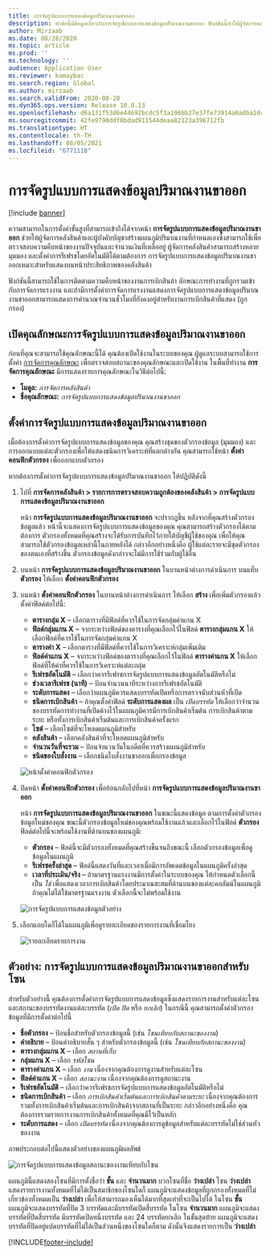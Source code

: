 ```yaml
---
title: การจัดรูปแบบการแสดงข้อมูลปริมาณงานขาออก
description: หัวข้อนี้มีข้อมูลเกี่ยวกับการจัดรูปแบบการแสดงข้อมูลปริมาณงานขาออก ฟังก์ชันนี้ทำให้ผู้จัดการคลังสินค้าและผู้บังคับบัญชาสร้างแผนภูมิปริมาณงานที่กำหนดเองซึ่งสามารถใช้เพื่อตรวจสอบความคืบหน้าของงานปัจจุบันและจำนวนเงินที่เหลืออยู่ ผู้จัดการคลังสินค้าสามารถสร้างหลายมุมมอง และตั้งค่าการรีเฟรชโดยอัตโนมัติได้ตามต้องการ
author: Mirzaab
ms.date: 08/28/2020
ms.topic: article
ms.prod: ''
ms.technology: ''
audience: Application User
ms.reviewer: kamaybac
ms.search.region: Global
ms.author: mirzaab
ms.search.validFrom: 2020-08-28
ms.dyn365.ops.version: Release 10.0.13
ms.openlocfilehash: d6a131f53d6e44692bcdc5f3a196bb27e37fe73914a0adba1dcd7822f552d1f8
ms.sourcegitcommit: 42fe9790ddf0bdad911544deaa82123a396712fb
ms.translationtype: HT
ms.contentlocale: th-TH
ms.lasthandoff: 08/05/2021
ms.locfileid: "6771118"
---
```

# <a name="outbound-workload-visualization"></a>การจัดรูปแบบการแสดงข้อมูลปริมาณงานขาออก

[!include [banner](../includes/banner.md)]

ความสามารถในการตั้งค่าขั้นสูงที่สามารถเข้าถึงได้จากหน้า **การจัดรูปแบบการแสดงข้อมูลปริมาณงานขาออก** ช่วยให้ผู้จัดการคลังสินค้าและผู้บังคับบัญชาสร้างแผนภูมิปริมาณงานที่กำหนดเองซึ่งสามารถใช้เพื่อตรวจสอบความคืบหน้าของงานปัจจุบันและจำนวนเงินที่เหลืออยู่ ผู้จัดการคลังสินค้าสามารถสร้างหลายมุมมอง และตั้งค่าการรีเฟรชโดยอัตโนมัติได้ตามต้องการ การจัดรูปแบบการแสดงข้อมูลปริมาณงานขาออกเหมาะสำหรับแสดงบนหน้าประสิทธิภาพของคลังสินค้า

ฟังก์ชันนี้สามารถใช้ในการติดตามความคืบหน้าของงานการเบิกสินค้า ลักษณะการทำงานที่ถูกรวมเข้ากับการจัดการแรงงาน และถ้ามีการตั้งค่าการจัดการแรงงานแสดงการจัดรูปแบบการแสดงข้อมูลปริมาณงานขาออกสามารถแสดงการคำนวณจำนวนชั่วโมงที่ยังคงอยู่สำหรับงานการเบิกสินค้าที่แสดง (ถูกกรอง)

## <a name="turn-on-the-outbound-workload-visualization-feature"></a>เปิดคุณลักษณะการจัดรูปแบบการแสดงข้อมูลปริมาณงานขาออก

ก่อนที่คุณจะสามารถใช้คุณลักษณะนี้ได้ คุณต้องเปิดใช้งานในระบบของคุณ ผู้ดูแลระบบสามารถใช้การตั้งค่า [การจัดการคุณลักษณะ](../../fin-ops-core/fin-ops/get-started/feature-management/feature-management-overview.md) เพื่อตรวจสอบสถานะของคุณลักษณะและเปิดใช้งาน ในพื้นที่ทำงาน **การจัดการคุณลักษณะ** มีการแสดงรายการคุณลักษณะในวิธีต่อไปนี้:

- **โมดูล:** *การจัดการคลังสินค้า*
- **ชื่อคุณลักษณะ:** *การจัดรูปแบบการแสดงข้อมูลปริมาณงานขาออก*

## <a name="set-up-outbound-workload-visualizations"></a>ตั้งค่าการจัดรูปแบบการแสดงข้อมูลปริมาณงานขาออก

เมื่อต้องการตั้งค่าการจัดรูปแบบการแสดงข้อมูลของคุณ คุณสร้างชุดของตัวกรองข้อมูล (มุมมอง) และการออกแบบแต่ละตัวกรองเพื่อให้แสดงชนิดการวิเคราะห์ที่แตกต่างกัน คุณสามารถใช้หน้า **ตั้งค่าคอนฟิกตัวกรอง** เพื่อออกแบบตัวกรอง

หากต้องการตั้งค่าการจัดรูปแบบการแสดงข้อมูลปริมาณงานขาออก ให้ปฏิบัติดังนี้

1. ไปที่ **การจัดการคลังสินค้า \> รายการการตรวจสอบความถูกต้องของคลังสินค้า \> การจัดรูปแบบการแสดงข้อมูลปริมาณงานขาออก**

    หน้า **การจัดรูปแบบการแสดงข้อมูลปริมาณงานขาออก** จะปรากฏขึ้น หลังจากที่คุณสร้างตัวกรองข้อมูลแล้ว หน้านี้จะแสดงการจัดรูปแบบการแสดงข้อมูลของคุณ คุณสามารถสร้างตัวกรองได้ตามต้องการ ตัวกรองทั้งหมดที่คุณสร้างจะได้รับการบันทึกไว้ภายใต้บัญชีผู้ใช้ของคุณ เพื่อให้คุณสามารถใช้ตัวกรองข้อมูลเหล่านี้ในภายหลังได้ กล่าวอีกอย่างหนึ่งคือ ผู้ใช้แต่ละรายจะมีชุดตัวกรองของตนเองที่สร้างขึ้น ตัวกรองข้อมูลดังกล่าวจะไม่มีการใช้ร่วมกับผู้ใช้อื่น

1. บนหน้า **การจัดรูปแบบการแสดงข้อมูลปริมาณงานขาออก** ในบานหน้าต่างการดำเนินการ บนแท็บ **ตัวกรอง** ให้เลือก **ตั้งค่าคอนฟิกตัวกรอง**
1. บนหน้า **ตั้งค่าคอนฟิกตัวกรอง** ในบานหน้าต่างการดำเนินการ ให้เลือก **สร้าง** เพื่อเพิ่มตัวกรองแล้วตั้งค่าฟิลด์ต่อไปนี้:

    - **ตารางกลุ่ม X** – เลือกตารางที่มีฟิลด์ที่ควรใช้ในการจัดกลุ่มค่าแกน X
    - **ฟิลด์กลุ่มแกน X** – จากระหว่างฟิลด์ของตารางที่คุณเลือกไว้ในฟิลด์ **ตารางกลุ่มแกน X** ให้เลือกฟิลด์ที่ควรใช้ในการจัดกลุ่มค่าแกน X
    - **ตารางค่า X** – เลือกตารางที่มีฟิลด์ที่ควรใช้ในการวิเคราะห์กลุ่มเพิ่มเติม
    - **ฟิลด์ค่าแกน X** – จากระหว่างฟิลด์ของตารางที่คุณเลือกไว้ในฟิลด์ **ตารางค่าแกน X** ให้เลือกฟิลด์ที่ให้ค่าที่ควรใช้ในการวิเคราะห์แต่ละกลุ่ม
    - **รีเฟรชอัตโนมัติ** – เลือกว่าควรรีเฟรชการจัดรูปแบบการแสดงข้อมูลอัตโนมัติหรือไม่
    - **ช่วงเวลารีเฟรช (นาที)** – ป้อนจำนวนนาทีระหว่างการรีเฟรชอัตโนมัติ
    - **ระดับการแสดง** – เลือกว่าแผนภูมิควรแสดงบรรทัดเปิดหรือการตรวจนับส่วนหัวที่เปิด
    - **ชนิดการเบิกสินค้า** – ถ้าคุณตั้งค่าฟิลด์ **ระดับการแสดงผล** เป็น _เปิดบรรทัด_ ให้เลือกว่าจำนวนของบรรทัดการทำงานที่เปิดค้างไว้ในแผนภูมิควรมีการเบิกสินค้าเริ่มต้น การเบิกสินค้าตามระยะ หรือทั้งการเบิกสินค้าเริ่มต้นและการเบิกสินค้าครั้งแรก
    - **ไซต์** – เลือกไซต์ที่จะโหลดแผนภูมิสำหรับ
    - **คลังสินค้า** – เลือกคลังสินค้าที่จะโหลดแผนภูมิสำหรับ
    - **จำนวนวันที่จะรวม** – ป้อนจำนวนวันในอดีตที่ควรสร้างแผนภูมิสำหรับ
    - **ชนิดของใบสั่งงาน** – เลือกชนิดใบสั่งงานขาออกเพื่อกรองข้อมูล

    ![หน้าตั้งค่าคอนฟิกตัวกรอง](media/work-viz-filters-1.png "ตั้งค่าคอนฟิกหน้าตัวกรอง")

1. ปิดหน้า **ตั้งค่าคอนฟิกตัวกรอง** เพื่อย้อนกลับไปที่หน้า **การจัดรูปแบบการแสดงข้อมูลปริมาณงานขาออก**

    หน้า **การจัดรูปแบบการแสดงข้อมูลปริมาณงานขาออก** ในขณะนี้แสดงข้อมูล ตามการตั้งค่าตัวกรองข้อมูลใหม่ของคุณ ขณะนี้ตัวกรองข้อมูลใหม่ของคุณพร้อมใช้งานแล้วและเลือกไว้ในฟิลด์ **ตัวกรอง** ฟิลด์ต่อไปนี้จะพร้อมใช้งานที่ด้านบนของแผนภูมิ:

    - **ตัวกรอง** – ฟิลด์นี้จะมีตัวกรองทั้งหมดที่คุณสร้างขึ้นจนถึงขณะนี้ เลือกตัวกรองข้อมูลเพื่อดูข้อมูลในแผนภูมิ
    - **รีเฟรชครั้งล่าสุด** – ฟิลด์นี้แสดงวันที่และเวลาเมื่อมีการอัพเดตข้อมูลในแผนภูมิครั้งล่าสุด
    - **เวลาที่ประเมิน/จริง** – ถ้ามาตรฐานแรงงานมีการตั้งค่าในระบบของคุณ ให้กำหนดตัวเลือกนี้เป็น *ใช่* เพื่อแสดงเวลาการเบิกสินค้าโดยประมาณสะสมที่ด้านบนของแต่ละคอลัมน์ในแผนภูมิ ถ้าคุณไม่ได้ใช้มาตรฐานแรงงาน ตัวเลือกนี้จะไม่พร้อมใช้งาน

    ![การจัดรูปแบบการแสดงข้อมูลตัวอย่าง](media/work-viz-chart.png "การจัดรูปแบบการแสดงข้อมูลตัวอย่าง")

1. เลือกแถบใดก็ได้ในแผนภูมิเพื่อดูรายละเอียดของรายการงานที่เชื่อมโยง

    ![รายละเอียดรายการงาน](media/work-viz-work-details.png "รายละเอียดรายการงาน")

## <a name="example-outbound-workload-visualization-for-zones"></a>ตัวอย่าง: การจัดรูปแบบการแสดงข้อมูลปริมาณงานขาออกสำหรับโซน

สำหรับตัวอย่างนี้ คุณต้องการตั้งค่าการจัดรูปแบบการแสดงข้อมูลซึ่งแสดงรายการงานสำหรับแต่ละโซนและสถานะของบรรทัดงานแต่ละบรรทัด (_เปิด_ _ปิด_ หรือ _ยกเลิก_) ในกรณีนี้ คุณสามารถตั้งค่าตัวกรองข้อมูลที่มีการตั้งค่าต่อไปนี้

- **ชื่อตัวกรอง** – ป้อนชื่อสำหรับตัวกรองข้อมูลนี้ (เช่น _โซนเทียบกับสถานะของงาน_)
- **คำอธิบาย** – ป้อนคำอธิบายสั้น ๆ สำหรับตัวกรองข้อมูลนี้ (เช่น _โซนเทียบกับสถานะของงาน_)
- **ตารางกลุ่มแกน X** – เลือก _สถานที่เก็บ_
- **กลุ่มแกน X** – เลือก _รหัสโซน_
- **ตารางค่าแกน X** – เลือก _งาน_ เนื่องจากคุณต้องการดูงานสำหรับแต่ละโซน
- **ฟิลด์ค่าแกน X** – เลือก _สถานะงาน_ เนื่องจากคุณต้องการดูสถานะงาน
- **รีเฟรชอัตโนมัติ** – เลือกว่าควรรีเฟรชการจัดรูปแบบการแสดงข้อมูลอัตโนมัติหรือไม่
- **ชนิดการเบิกสินค้า** – เลือก _การเบิกสินค้าเริ่มต้นและการเบิกสินค้าตามระยะ_ เนื่องจากคุณต้องการรวมทั้งการเบิกสินค้าเริ่มต้นและการเบิกสินค้าจากสถานที่เป็นระยะ กล่าวอีกอย่างหนึ่งคือ คุณต้องการรวมรายการงานการเบิกสินค้าทั้งหมดที่คุณมีไว้เป็นหลัก
- **ระดับการแสดง** – เลือก _เปิดบรรทัด_ เนื่องจากคุณต้องการดูข้อมูลสำหรับแต่ละบรรทัดไม่ใช่ส่วนหัวของงาน

ภาพประกอบต่อไปนี้แสดงตัวอย่างของแผนภูมิผลลัพธ์

![การจัดรูปแบบการแสดงข้อมูลสถานะของงานเทียบกับโซน](media/work-viz-chart.png "การจัดรูปแบบการแสดงข้อมูลสถานะของงานเทียบกับโซน")

แผนภูมินี้แสดงสองโซนที่มีการตั้งชื่อว่า **ชั้น** และ **จำนวนมาก** บวกโซนที่ชื่อ **ว่างเปล่า** โซน **ว่างเปล่า** แสดงรายการงานทั้งหมดที่ไม่ได้เป็นสมาชิกของโซนใดก็ แผนภูมิจะแสดงข้อมูลที่ถูกกรองทั้งหมดที่ไม่เกี่ยวข้องทั้งหมดเป็น **ว่างเปล่า** เพื่อให้สามารถมองเห็นได้มากที่สุดเท่าที่จะเป็นไปได้ ในโซน **ชั้น** แผนภูมิจะแสดงบรรทัดที่ปิด 3 บรรทัดและมีบรรทัดเปิดสี่บรรทัด ในโซน **จำนวนมาก** แผนภูมิจะแสดงบรรทัดที่ปิดสี่บรรทัด มีบรรทัดเปิดหนึ่งบรรทัด และ 24 บรรทัดยกเลิก ในขั้นสุดท้าย แผนภูมิจะแสดงบรรทัดที่ปิดอยู่แปดบรรทัดที่ไม่ได้เป็นส่วนหนึ่งของโซนใดก็ตาม ดังนั้นจึงแสดงรายการเป็น **ว่างเปล่า**


[!INCLUDE[footer-include](../../includes/footer-banner.md)]